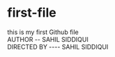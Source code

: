 # first-file
this is my first Github file
<br>
AUTHOR -- SAHIL SIDDIQUI
<br>
DIRECTED BY ---- SAHIL SIDDIQUI
